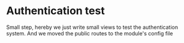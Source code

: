 # Authentication test

Small step, hereby we just write small views to test the authentication system.
And we moved the public routes to the module's config file
